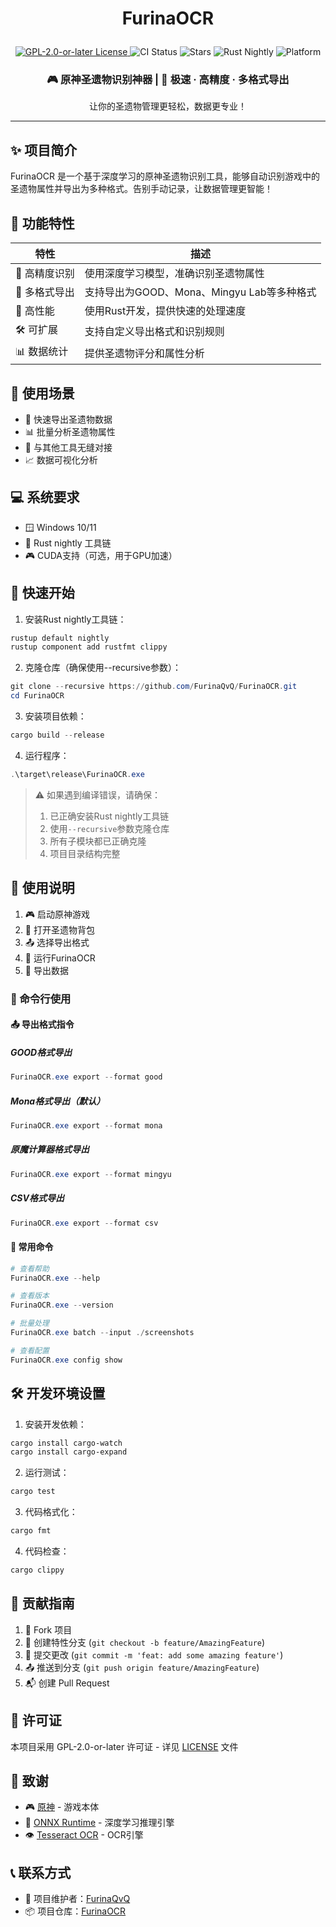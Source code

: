 # <p align="center">FurinaOCR</p>

<p align="center">
  <a href="https://www.gnu.org/licenses/old-licenses/gpl-2.0-standalone.html">
    <img src="https://img.shields.io/badge/License-GPL%202.0--or--later-blue.svg?style=for-the-badge" alt="GPL-2.0-or-later License"/>
  </a>
  <img src="https://img.shields.io/github/actions/workflow/status/FurinaQvQ/FurinaOCR/ci.yml?label=CI&logo=github&style=for-the-badge" alt="CI Status"/>
  <img src="https://img.shields.io/github/stars/FurinaQvQ/FurinaOCR?style=for-the-badge" alt="Stars"/>
  <img src="https://img.shields.io/badge/Rust-nightly-orange?style=for-the-badge&logo=rust" alt="Rust Nightly"/>
  <img src="https://img.shields.io/badge/Platform-Windows-blue?style=for-the-badge&logo=windows" alt="Platform"/>
</p>

<div align="center">
  <h3>🎮 原神圣遗物识别神器 | 🚀 极速 · 高精度 · 多格式导出</h3>
  <p>让你的圣遗物管理更轻松，数据更专业！</p>
</div>

---

## ✨ 项目简介

FurinaOCR 是一个基于深度学习的原神圣遗物识别工具，能够自动识别游戏中的圣遗物属性并导出为多种格式。告别手动记录，让数据管理更智能！

## 🌟 功能特性

| 特性 | 描述 |
|------|------|
| 🎯 高精度识别 | 使用深度学习模型，准确识别圣遗物属性 |
| 🔄 多格式导出 | 支持导出为GOOD、Mona、Mingyu Lab等多种格式 |
| 🚀 高性能 | 使用Rust开发，提供快速的处理速度 |
| 🛠️ 可扩展 | 支持自定义导出格式和识别规则 |
| 📊 数据统计 | 提供圣遗物评分和属性分析 |

## 🎯 使用场景

- 📱 快速导出圣遗物数据
- 📊 批量分析圣遗物属性
- 🔄 与其他工具无缝对接
- 📈 数据可视化分析

## 💻 系统要求

- 🪟 Windows 10/11
- 🦀 Rust nightly 工具链
- 🎮 CUDA支持（可选，用于GPU加速）

## 🚀 快速开始

1. 安装Rust nightly工具链：
```powershell
rustup default nightly
rustup component add rustfmt clippy
```

2. 克隆仓库（确保使用--recursive参数）：
```powershell
git clone --recursive https://github.com/FurinaQvQ/FurinaOCR.git
cd FurinaOCR
```

3. 安装项目依赖：
```powershell
cargo build --release
```

4. 运行程序：
```powershell
.\target\release\FurinaOCR.exe
```

> ⚠️ 如果遇到编译错误，请确保：
> 1. 已正确安装Rust nightly工具链
> 2. 使用`--recursive`参数克隆仓库
> 3. 所有子模块都已正确克隆
> 4. 项目目录结构完整

## 📖 使用说明

1. 🎮 启动原神游戏
2. 🎒 打开圣遗物背包
3. 📤 选择导出格式
4. 🚀 运行FurinaOCR
5. 💾 导出数据

### 🎯 命令行使用

#### 📤 导出格式指令

##### GOOD格式导出
```powershell
FurinaOCR.exe export --format good
```

##### Mona格式导出（默认）
```powershell
FurinaOCR.exe export --format mona
```

##### 原魔计算器格式导出
```powershell
FurinaOCR.exe export --format mingyu 
```

##### CSV格式导出
```powershell
FurinaOCR.exe export --format csv 
```

#### 🔧 常用命令

```powershell
# 查看帮助
FurinaOCR.exe --help

# 查看版本
FurinaOCR.exe --version

# 批量处理
FurinaOCR.exe batch --input ./screenshots

# 查看配置
FurinaOCR.exe config show
```

## 🛠️ 开发环境设置

1. 安装开发依赖：
```powershell
cargo install cargo-watch
cargo install cargo-expand
```

2. 运行测试：
```powershell
cargo test
```

3. 代码格式化：
```powershell
cargo fmt
```

4. 代码检查：
```powershell
cargo clippy
```

## 🤝 贡献指南

1. 🍴 Fork 项目
2. 🌿 创建特性分支 (`git checkout -b feature/AmazingFeature`)
3. 💾 提交更改 (`git commit -m 'feat: add some amazing feature'`)
4. 📤 推送到分支 (`git push origin feature/AmazingFeature`)
5. 📬 创建 Pull Request

## 📄 许可证

本项目采用 GPL-2.0-or-later 许可证 - 详见 [LICENSE](LICENSE) 文件

## 🙏 致谢

- 🎮 [原神](https://genshin.hoyoverse.com/) - 游戏本体
- 🧠 [ONNX Runtime](https://github.com/microsoft/onnxruntime) - 深度学习推理引擎
- 👁️ [Tesseract OCR](https://github.com/tesseract-ocr/tesseract) - OCR引擎

## 📞 联系方式

- 👤 项目维护者：[FurinaQvQ](https://github.com/FurinaQvQ)
- 📦 项目仓库：[FurinaOCR](https://github.com/FurinaQvQ/FurinaOCR)